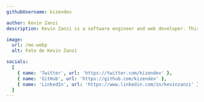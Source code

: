 ```yaml
---
githubUsername: kizendev

author: Kevin Zanzi
description: Kevin Zanzi is a software engineer and web developer. This a blog about his journey in the world of software development. He writes about JavaScript, React, Node.js, and other web development topics. He also writes about his experience as a self-taught developer. He is currently working as a software engineer at Kizen. He is also a co-founder of the Kizen Dev community. He is passionate about learning and sharing knowledge with others. He is also passionate about building products that help people and make their lives easier. He is a big fan of open-source software and loves to contribute to open-source projects. He is also a big fan of the Jamstack and loves to build websites with Gatsby, Next.js, and Astro. He is also a big fan of TypeScript and loves to use it in his projects. He is also a big fan of GraphQL and loves to use it in his projects. He is also a big fan of Tailwind CSS and loves to use it in his projects. He is also a big fan of Vercel and loves to use it to deploy his projects. He is also a big fan of Netlify and loves to use it to deploy his projects. He is also a big fan of GitHub and loves to use it to host his projects. He is also a big fan of VS Code and loves to use it to write code. He is also a big fan of the command line and loves to use it to do things. He is also a big fan of the Unix philosophy and loves to use it to do things. He is also a big fan of the Unix philosophy and loves to use it to do things.

image:
  url: /me.webp
  alt: Foto de Kevin Zanzi

socials:
  [
    { name: 'Twitter', url: 'https://twitter.com/kizendev' },
    { name: 'GitHub', url: 'https://github.com/kizendev' },
    { name: 'LinkedIn', url: 'https://www.linkedin.com/in/kevinzanzi' },
  ]
---
```

